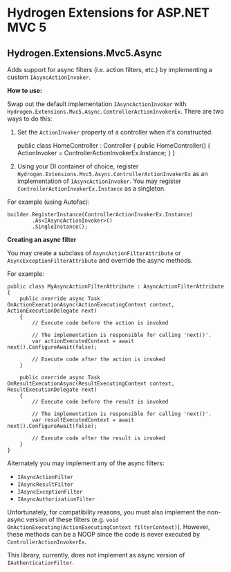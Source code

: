 Hydrogen Extensions for ASP.NET MVC 5
=====================================

Hydrogen.Extensions.Mvc5.Async
------------------------------

Adds support for async filters (i.e. action filters, etc.) by implementing a custom `IAsyncActionInvoker`.

**How to use:**

Swap out the default implementation `IAsyncActionInvoker` with `Hydrogen.Extensions.Mvc5.Async.ControllerActionInvokerEx`. There are two ways to do this:

1. Set the `ActionInvoker` property of a controller when it's constructed.


    public class HomeController : Controller
    {
        public HomeController()
        {
            ActionInvoker = ControllerActionInvokerEx.Instance;
        }
    }

2. Using your DI container of choice, register `Hydrogen.Extensions.Mvc5.Async.ControllerActionInvokerEx` as an implementation of `IAsyncActionInvoker`. You may register `ControllerActionInvokerEx.Instance` as a singleton.

For example (using Autofac):

    builder.RegisterInstance(ControllerActionInvokerEx.Instance)
            .As<IAsyncActionInvoker>()
            .SingleInstance();

**Creating an async filter**

You may create a subclass of `AsyncActionFilterAttribute` or `AsyncExceptionFilterAttribute` and override the async methods.

For example:

    public class MyAsyncActionFilterAttribute : AsyncActionFilterAttribute
    {
        public override async Task OnActionExecutionAsync(ActionExecutingContext context, ActionExecutionDelegate next)
        {
            // Execute code before the action is invoked
            
            // The implementation is responsible for calling 'next()'.
            var actionExecutedContext = await next().ConfigureAwait(false);

            // Execute code after the action is invoked
        }

        public override async Task OnResultExecutionAsync(ResultExecutingContext context, ResultExecutionDelegate next)
        {
            // Execute code before the result is invoked
            
            // The implementation is responsible for calling 'next()'.
            var resultExecutedContext = await next().ConfigureAwait(false);

            // Execute code after the result is invoked
        }
    }

Alternately you may implement any of the async filters:

* `IAsyncActionFilter`
* `IAsyncResultFilter`
* `IAsyncExceptionFilter`
* `IAsyncAuthorizationFilter`

Unfortunately, for compatibility reasons, you must also implement the non-async version of these filters (e.g. `void OnActionExecuting(ActionExecutingContext filterContext)`). However, these methods can be a NOOP since the code is never executed by `ControllerActionInvokerEx`.

This library, currently, does not implement as async version of `IAuthenticationFilter`.
